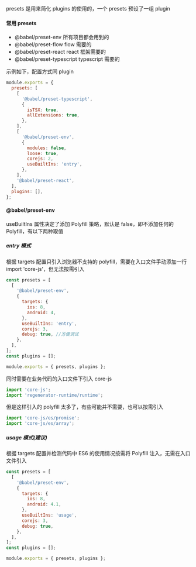 presets 是用来简化 plugins 的使用的，一个 presets 预设了一组 plugin

#### 常用 presets

- @babel/preset-env 所有项目都会用到的
- @babel/preset-flow flow 需要的
- @babel/preset-react react 框架需要的
- @babel/preset-typescript typescript 需要的

示例如下，配置方式同 plugin

```js
module.exports = {
  presets: [
    [
      '@babel/preset-typescript',
      {
        isTSX: true,
        allExtensions: true,
      },
    ],
    [
      '@babel/preset-env',
      {
        modules: false,
        loose: true,
        corejs: 2,
        useBuiltIns: 'entry',
      },
    ],
    '@babel/preset-react',
  ],
  plugins: [],
};
```

#### @babel/preset-env

useBuiltIns 属性决定了添加 Polyfill 策略，默认是 false，即不添加任何的 Polyfill，有以下两种取值

##### entry 模式

根据 targets 配置只引入浏览器不支持的 polyfill，需要在入口文件手动添加一行 import 'core-js'，但无法按需引入

```js
const presets = [
  [
    '@babel/preset-env',
    {
      targets: {
        ios: 8,
        android: 4,
      },
      useBuiltIns: 'entry',
      corejs: 3,
      debug: true, //方便调试
    },
  ],
];
const plugins = [];

module.exports = { presets, plugins };
```

同时需要在业务代码的入口文件下引入 core-js

```js
import 'core-js';
import 'regenerator-runtime/runtime';
```

但是这样引入的 polyfill 太多了，有些可能并不需要，也可以按需引入

```js
import 'core-js/es/promise';
import 'core-js/es/array';
```

##### usage 模式(建议)

根据 targets 配置并检测代码中 ES6 的使用情况按需将 Polyfill 注入，无需在入口文件引入

```js
const presets = [
  [
    '@babel/preset-env',
    {
      targets: {
        ios: 8,
        android: 4.1,
      },
      useBuiltIns: 'usage',
      corejs: 3,
      debug: true,
    },
  ],
];
const plugins = [];

module.exports = { presets, plugins };
```
